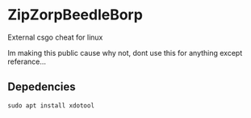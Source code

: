 # ZipZorpBeedleBorp
External csgo cheat for linux

Im making this public cause why not, dont use this for anything except referance...

## Depedencies
`sudo apt install xdotool`
